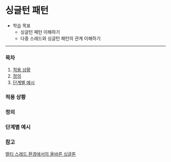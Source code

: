 싱글턴 패턴
========
+ 학습 목표
	+ 싱글턴 패턴 이해하기
	+ 다중 스레드와 싱글턴 패턴의 관계 이해하기
- - - - -

### 목차
1. [적용 상황](#적용-상황)
2. [정의](#정의)
3. [단계별 예시](#단계별-예시)

### 적용 상황


### 정의


### 단계별 예시
  
### 참고
[멀티 스레드 환경에서의 올바른 싱글톤](https://medium.com/@joongwon/multi-thread-%ED%99%98%EA%B2%BD%EC%97%90%EC%84%9C%EC%9D%98-%EC%98%AC%EB%B0%94%EB%A5%B8-singleton-578d9511fd42)